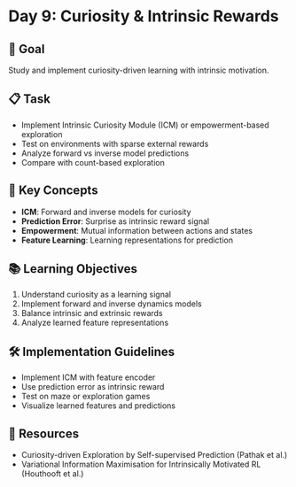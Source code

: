 # Day 9: Curiosity & Intrinsic Rewards

## 🎯 Goal
Study and implement curiosity-driven learning with intrinsic motivation.

## 📋 Task
- Implement Intrinsic Curiosity Module (ICM) or empowerment-based exploration
- Test on environments with sparse external rewards
- Analyze forward vs inverse model predictions
- Compare with count-based exploration

## 🔑 Key Concepts
- **ICM**: Forward and inverse models for curiosity
- **Prediction Error**: Surprise as intrinsic reward signal
- **Empowerment**: Mutual information between actions and states
- **Feature Learning**: Learning representations for prediction

## 📚 Learning Objectives
1. Understand curiosity as a learning signal
2. Implement forward and inverse dynamics models
3. Balance intrinsic and extrinsic rewards
4. Analyze learned feature representations

## 🛠️ Implementation Guidelines
- Implement ICM with feature encoder
- Use prediction error as intrinsic reward
- Test on maze or exploration games
- Visualize learned features and predictions

## 📖 Resources
- Curiosity-driven Exploration by Self-supervised Prediction (Pathak et al.)
- Variational Information Maximisation for Intrinsically Motivated RL (Houthooft et al.) 